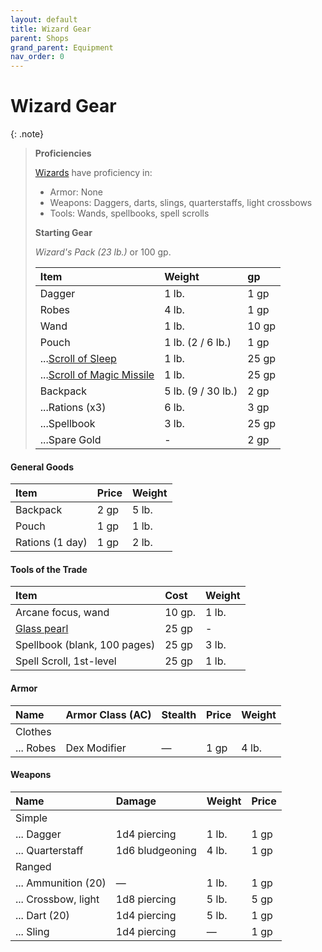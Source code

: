 ```yaml
---
layout: default
title: Wizard Gear
parent: Shops
grand_parent: Equipment
nav_order: 0
---
```


# Wizard Gear

{: .note}
> **Proficiencies**
>
> [Wizards](../../../character_creation/class/wizard) have proficiency in:
>
> * Armor: None
> * Weapons: Daggers, darts, slings, quarterstaffs, light crossbows
> * Tools: Wands, spellbooks, spell scrolls
>
> **Starting Gear**
> 
> _Wizard's Pack (23 lb.)_ or 100 gp.
> 
> | Item                                             | Weight             | gp    |
> | :----------------------------------------------- | :----------------- | :---- |
> | Dagger                                           | 1 lb.              | 1 gp  |
> | Robes                                            | 4 lb.              | 1 gp  |
> | Wand                                             | 1 lb.              | 10 gp |
> | Pouch                                            | 1 lb. (2 / 6 lb.)  | 1 gp  |
> | ...[Scroll of Sleep](../../../../data/items/spell_scroll)         | 1 lb.              | 25 gp |
> | ...[Scroll of Magic Missile](../../../../data/items/spell_scroll) | 1 lb.              | 25 gp |
> | Backpack                                         | 5 lb. (9 / 30 lb.) | 2 gp  |
> | ...Rations (x3)                                  | 6 lb.              | 3 gp  |
> | ...Spellbook                                     | 3 lb.              | 25 gp |
> | ...Spare Gold                                    | -                  | 2 gp  |

#### General Goods

| Item            | Price | Weight |
| :-------------- | :---- | :----- |
| Backpack        | 2 gp  | 5 lb.  |
| Pouch           | 1 gp  | 1 lb.  |
| Rations (1 day) | 1 gp  | 2 lb.  |

#### Tools of the Trade

| Item                                                    | Cost   | Weight |
| :------------------------------------------------------ | :----- | :----- |
| Arcane focus, wand                                      | 10 gp. | 1 lb.  |
| [Glass pearl](../../../../data/magic_items/glass_pearl) | 25 gp  | -      |
| Spellbook (blank, 100 pages)                            | 25 gp  | 3 lb.  |
| Spell Scroll, 1st-level                                 | 25 gp  | 1 lb.  |

#### Armor

| Name      | Armor Class (AC) | Stealth | Price | Weight |
| :-------- | :--------------- | :------ | :---- | :----- |
| Clothes   |                  |         |       |        |
| ... Robes | Dex Modifier     | —       | 1 gp  | 4 lb.  |

#### Weapons

| Name                | Damage          | Weight | Price |
| :------------------ | :-------------- | :----- | :---- |
| Simple              |                 |        |       |
| ... Dagger          | 1d4 piercing    | 1 lb.  | 1 gp  |
| ... Quarterstaff    | 1d6 bludgeoning | 4 lb.  | 1 gp  |
| Ranged              |                 |        |       |
| ... Ammunition (20) | —               | 1 lb.  | 1 gp  |
| ... Crossbow, light | 1d8 piercing    | 5 lb.  | 5 gp  |
| ... Dart (20)       | 1d4 piercing    | 5 lb.  | 1 gp  |
| ... Sling           | 1d4 piercing    | —      | 1 gp  |
